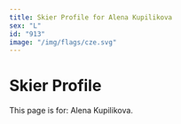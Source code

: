 ```yaml
---
title: Skier Profile for Alena Kupilikova
sex: "L"
id: "913"
image: "/img/flags/cze.svg" 
---
```


# Skier Profile

This page is for: Alena Kupilikova.
    